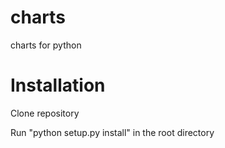 # charts
charts for python

# Installation
Clone repository

Run "python setup.py install" in the root directory
